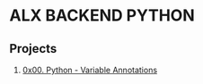 # ALX BACKEND PYTHON
## Projects

1. [0x00. Python - Variable Annotations](./0x00-python_variable_annotations/)

